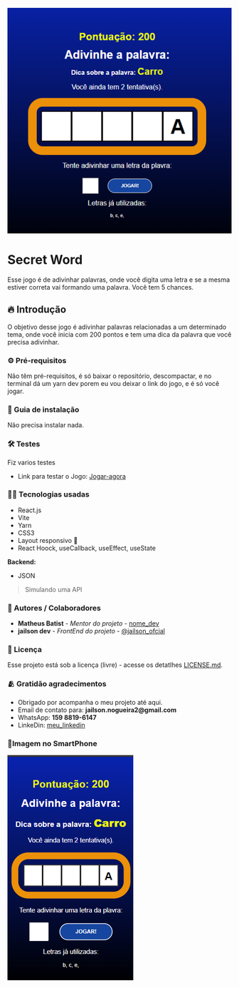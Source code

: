 ![](/public/img-jogo.png)

# Secret Word
Esse jogo é de adivinhar palavras, onde você digita uma letra e se a mesma estiver correta vai formando uma palavra.
Você tem 5 chances.


## 🔥 Introdução
O objetivo desse jogo é adivinhar palavras relacionadas a um determinado tema, onde você inicia com 200 pontos
e tem uma dica da palavra que você precisa adivinhar.


### ⚙️ Pré-requisitos
Não têm pré-requisitos, é só baixar o repositório, descompactar, e no terminal dá um yarn dev
porem eu vou deixar o link do jogo, e é só você jogar.


### 🔨 Guia de instalação
Não precisa instalar nada.

### 🛠️ Testes
Fiz varios testes
- Link para testar o Jogo: [Jogar-agora](https://genuine-halva-b3789b.netlify.app/)

### 👨‍💻 Tecnologias usadas
 - React.js
 - Vite
 - Yarn
 - CSS3
 - Layout responsivo 📲
 - React Hoock, useCallback, useEffect, useState


 **Backend:**
 - JSON 
> Simulando uma API


### 🙋 Autores / Colaboradores
* **Matheus Batist** - *Mentor do projeto* - [nome_dev](link.git)
* **jailson dev** - *FrontEnd do projeto* - [@jailson_ofcial](www.google.com)

### 🔗 Licença
Esse projeto está sob a licença (livre) - acesse os detatlhes [LICENSE.md](www.google.com).

### 🫂 Gratidão agradecimentos
- Obrigado por acompanha o meu projeto até aqui.
- Email de contato para: __jailson.nogueira2@gmail.com__
- WhatsApp: __159 8819-6147__
- LinkeDin: [meu_linkedin](https://www.linkedin.com/in/jailsonn-silva/)

### 📲Imagem no SmartPhone
![](/public/jogo-celular.png)
